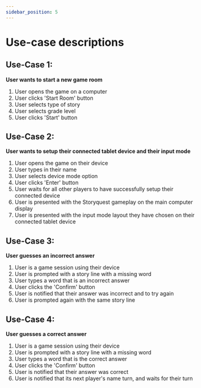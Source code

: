 ```yaml
---
sidebar_position: 5
---
```


# Use-case descriptions

## Use-Case 1:
**User wants to start a new game room**

1. User opens the game on a computer
2. User clicks 'Start Room' button
3. User selects type of story
4. User selects grade level 
5. User clicks 'Start' button

## Use-Case 2:
**User wants to setup their connected tablet device and their input mode**

1. User opens the game on their device
2. User types in their name
3. User selects device mode option
4. User clicks 'Enter' button
5. User waits for all other players to have successfully setup their connected device
6. User is presented with the Storyquest gameplay on the main computer display
7. User is presented with the input mode layout they have chosen on their connected tablet device

## Use-Case 3:
**User guesses an incorrect answer**

1. User is a game session using their device
2. User is prompted with a story line with a missing word
3. User types a word that is an incorrect answer
4. User clicks the 'Confirm' button
5. User is notified that their answer was incorrect and to try again
6. User is prompted again with the same story line

## Use-Case 4:
**User guesses a correct answer**

1. User is a game session using their device
2. User is prompted with a story line with a missing word
3. User types a word that is the correct answer
4. User clicks the 'Confirm' button
5. User is notified that their answer was correct
6. User is notified that its next player's name turn, and waits for their turn